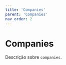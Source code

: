 ```yaml
---
title: 'Companies'
parent: 'Companies'
nav_order: 2
---
```


# Companies

Descrição sobre `companies`.
